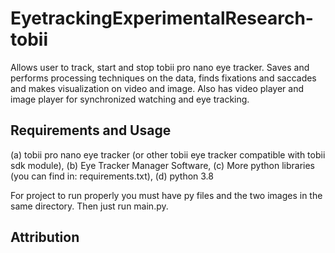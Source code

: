 # EyetrackingExperimentalResearch-tobii
Allows user to track, start and stop tobii pro nano eye tracker. Saves and performs processing techniques on the data, 
finds fixations and saccades and makes visualization on video and image. Also has video player and image player for 
synchronized watching and eye tracking.

## Requirements and Usage
(a) tobii pro nano eye tracker (or other tobii eye tracker compatible with tobii sdk module),
(b) Eye Tracker Manager Software,
(c) More python libraries (you can find in: requirements.txt),
(d) python 3.8

For project to run properly you must have py files and the two images in the same directory. Then just run main.py.
 
 ## Attribution
